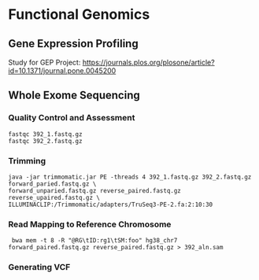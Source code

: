 # Functional Genomics
## Gene Expression Profiling
Study for GEP Project: https://journals.plos.org/plosone/article?id=10.1371/journal.pone.0045200

## Whole Exome Sequencing

### Quality Control and Assessment

```
fastqc 392_1.fastq.gz
fastqc 392_2.fastq.gz
```



### Trimming

```
java -jar trimmomatic.jar PE -threads 4 392_1.fastq.gz 392_2.fastq.gz forward_paried.fastq.gz \
forward_unparied.fastq.gz reverse_paired.fastq.gz reverse_upaired.fastq.gz \
ILLUMINACLIP:/Trimmomatic/adapters/TruSeq3-PE-2.fa:2:10:30

```

### Read Mapping to Reference Chromosome
```
 bwa mem -t 8 -R "@RG\tID:rg1\tSM:foo" hg38_chr7 forward_paired.fastq.gz reverse_paired.fastq.gz > 392_aln.sam

```


### Generating VCF
```

```
